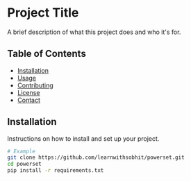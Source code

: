 # Project Title

A brief description of what this project does and who it's for.

## Table of Contents

- [Installation](#installation)
- [Usage](#usage)
- [Contributing](#contributing)
- [License](#license)
- [Contact](#contact)

## Installation

Instructions on how to install and set up your project.

```sh
# Example
git clone https://github.com/learnwithsobhit/powerset.git
cd powerset
pip install -r requirements.txt

